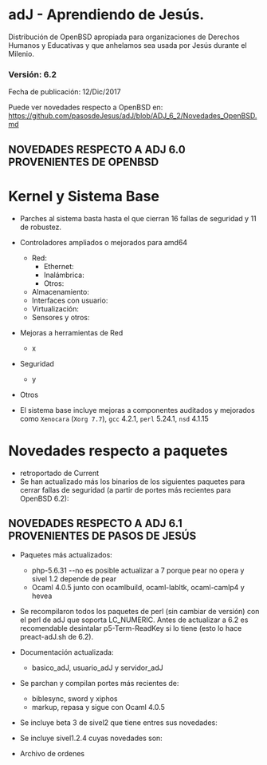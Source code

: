 # adJ - Aprendiendo de Jesús.
Distribución de OpenBSD apropiada para organizaciones de Derechos Humanos
y Educativas y que anhelamos sea usada por Jesús durante el Milenio.

### Versión: 6.2
Fecha de publicación: 12/Dic/2017

Puede ver novedades respecto a OpenBSD en:
  <https://github.com/pasosdeJesus/adJ/blob/ADJ_6_2/Novedades_OpenBSD.md>

## NOVEDADES RESPECTO A ADJ 6.0 PROVENIENTES DE OPENBSD

# Kernel y Sistema Base

* Parches al sistema basta hasta el  que cierran 16 fallas 
  de seguridad y 11 de robustez.
* Controladores ampliados o mejorados para amd64
	* Red:
		* Ethernet: 
		* Inalámbrica: 
		* Otros: 
	* Almacenamiento: 
	* Interfaces con usuario: 
	* Virtualización: 
	* Sensores y otros: 
* Mejoras a herramientas de Red
	* x
* Seguridad
	* y
* Otros

* El sistema base incluye mejoras a componentes auditados y mejorados 
  como ```Xenocara``` (```Xorg 7.7```), ```gcc``` 4.2.1, ```perl``` 5.24.1, 
  ```nsd``` 4.1.15



# Novedades respecto a paquetes 

* retroportado de Current
* Se han actualizado más los binarios de los siguientes paquetes para
cerrar fallas de seguridad (a partir de portes más recientes para 
OpenBSD 6.2):

## NOVEDADES RESPECTO A ADJ 6.1 PROVENIENTES DE PASOS DE JESÚS

* Paquetes más actualizados: 
	- php-5.6.31 --no es posible actualizar a 7 porque pear no opera y
		sivel 1.2 depende de pear
	- Ocaml 4.0.5 junto con ocamlbuild, ocaml-labltk, ocaml-camlp4 y hevea

* Se recompilaron todos los paquetes de perl (sin cambiar de versión) con
  el perl de adJ que soporta LC_NUMERIC.  Antes de actualizar a 6.2
  es recomendable desintalar p5-Term-ReadKey si lo tiene (esto lo 
  hace preact-adJ.sh de 6.2).


* Documentación actualizada:
	- basico_adJ, usuario_adJ y servidor_adJ

* Se parchan y compilan portes más recientes de:
	- biblesync, sword y xiphos
	- markup, repasa y sigue con Ocaml 4.0.5

* Se incluye beta 3 de sivel2 que tiene entres sus novedades:

* Se incluye sivel1.2.4 cuyas novedades son:

* Archivo de ordenes 


